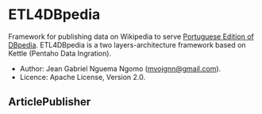 # ETL4DBpedia
 Framework for publishing data on Wikipedia to serve [Portuguese Edition of DBpedia](http://pt.dbpedia.org/). ETL4DBpedia is a two layers-architecture framework based on  Kettle (Pentaho Data Ingration).
 * Author: Jean Gabriel Nguema Ngomo (mvojgnn@gmail.com).
 * Licence: Apache License, Version 2.0.
## ArticlePublisher
